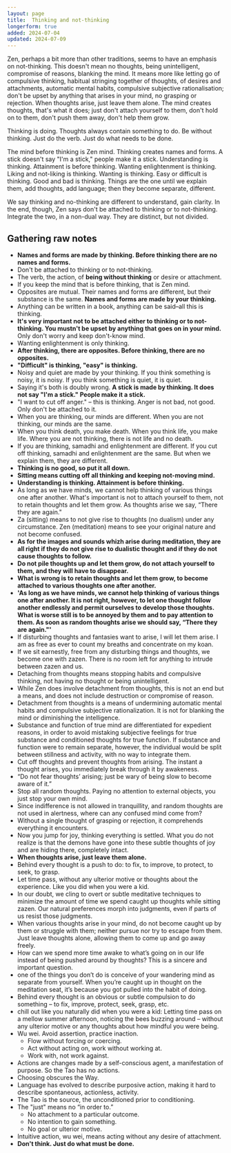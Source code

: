 ```yaml
---
layout: page
title:  Thinking and not-thinking
longerform: true
added: 2024-07-04
updated: 2024-07-09
---
```


Zen, perhaps a bit more than other traditions, seems to have an emphasis on not-thinking. This doesn't mean no thoughts, being unintelligent, compromise of reasons, blanking the mind. It means more like letting go of compulsive thinking, habitual stringing together of thoughts, of desires and attachments, automatic mental habits, compulsive subjective rationalisation; don't be upset by anything that arises in your mind, no grasping or rejection. When thoughts arise, just leave them alone. The mind creates thoughts, that's what it does; just don't attach yourself to them, don't hold on to them, don't push them away, don't help them grow.

Thinking is doing. Thoughts always contain something to do. Be without thinking. Just do the verb. Just do what needs to be done.

The mind before thinking is Zen mind. Thinking creates names and forms. A stick doesn't say "I'm a stick," people make it a stick. Understanding is thinking. Attainment is before thinking. Wanting enlightenment is thinking. Liking and not-liking is thinking. Wanting is thinking. Easy or difficult is thinking. Good and bad is thinking. Things are the one until we explain them, add thoughts, add language; then they become separate, different.

We say thinking and no-thinking are different to understand, gain clarity. In the end, though, Zen says don't be attached to thinking or to not-thinking. Integrate the two, in a non-dual way. They are distinct, but not divided.

## Gathering raw notes

- **Names and forms are made by thinking. Before thinking there are no names and forms.**
- Don't be attached to thinking or to not-thinking.
- The verb, the action, of **being without thinking** or desire or attachment.
- If you keep the mind that is before thinking, that is Zen mind.
- Opposites are mutual. Their names and forms are different, but their substance is the same. **Names and forms are made by your thinking.**
- Anything can be written in a book, anything can be said–all this is thinking.
- **It's very important not to be attached either to thinking or to not-thinking. You mustn't be upset by anything that goes on in your mind.** Only don't worry and keep don't-know mind.
- Wanting enlightenment is only thinking.
- **After thinking, there are opposites. Before thinking, there are no opposites.**
- **"Difficult" is thinking, "easy" is thinking.**
- Noisy and quiet are made by your thinking. If you think something is noisy, it is noisy. If you think something is quiet, it is quiet.
- Saying it's both is doubly wrong. **A stick is made by thinking. It does not say "I'm a stick." People make it a stick.**
- "I want to cut off anger." – this is thinking. Anger is not bad, not good. Only don't be attached to it.
- When you are thinking, our minds are different. When you are not thinking, our minds are the same.
- When you think death, you make death. When you think life, you make life. Where you are not thinking, there is not life and no death.
- If you are thinking, samadhi and enlightenment are different. If you cut off thinking, samadhi and enlightenment are the same. But when we explain them, they are different.
- **Thinking is no good, so put it all down.**
- **Sitting means cutting off all thinking and keeping not-moving mind.**
- **Understanding is thinking. Attainment is before thinking.**
- As long as we have minds, we cannot help thinking of various things one after another. What's important is not to attach yourself to them, not to retain thoughts and let them grow. As thoughts arise we say, “There they are again."
- Za (sitting) means to not give rise to thoughts (no dualism) under any circumstance. Zen (meditation) means to see your original nature and not become confused.
- **As for the images and sounds whizh arise during meditation, they are all right if they do not give rise to dualistic thought and if they do not cause thoughts to follow.**
- **Do not pile thoughts up and let them grow, do not attach yourself to them, and they will have to disappear.**
- **What is wrong is to retain thoughts and let them grow, to become attached to various thoughts one after another.**
- **'As long as we have minds, we cannot help thinking of various things one after another. It is not right, however, to let one thought follow another endlessly and permit ourselves to develop those thoughts. What is worse still is to be annoyed by them and to pay attention to them. As soon as random thoughts arise we should say, “There they are again."'**
- If disturbing thoughts and fantasies want to arise, I will let them arise. I am as free as ever to count my breaths and concentrate on my koan.
- If we sit earnestly, free from any disturbing things and thoughts, we become one with zazen. There is no room left for anything to intrude between zazen and us.
- Detaching from thoughts means stopping habits and compulsive thinking, not having no thought or being unintelligent.
- While Zen does involve detachment from thoughts, this is not an end but a means, and does not include destruction or compromise of reason.
- Detachment from thoughts is a means of undermining automatic mental habits and compulsive subjective rationalization. It is not for blanking the mind or diminishing the intelligence.
- Substance and function of true mind are differentiated for expedient reasons, in order to avoid mistaking subjective feelings for true substance and conditioned thoughts for true function. If substance and function were to remain separate, however, the individual would be split between stillness and activity, with no way to integrate them.
- Cut off thoughts and prevent thoughts from arising. The instant a thought arises, you immediately break through it by awakeness.
- “Do not fear thoughts’ arising; just be wary of being slow to become aware of it.”
- Stop all random thoughts. Paying no attention to external objects, you just stop your own mind.
- Since indifference is not allowed in tranquillity, and random thoughts are not used in alertness, where can any confused mind come from?
- Without a single thought of grasping or rejection, it comprehends everything it encounters.
- Now you jump for joy, thinking everything is settled. What you do not realize is that the demons have gone into these subtle thoughts of joy and are hiding there, completely intact.
- **When thoughts arise, just leave them alone.**
- Behind every thought is a push to do: to fix, to improve, to protect, to seek, to grasp.
- Let time pass, without any ulterior motive or thoughts about the experience. Like you did when you were a kid.
- In our doubt, we cling to overt or subtle meditative techniques to minimize the amount of time we spend caught up thoughts while sitting zazen. Our natural preferences morph into judgments, even if parts of us resist those judgments.
- When various thoughts arise in your mind, do not become caught up by them or struggle with them; neither pursue nor try to escape from them. Just leave thoughts alone, allowing them to come up and go away freely.
- How can we spend more time awake to what’s going on in our life instead of being pushed around by thoughts? This is a sincere and important question.
- one of the things you don’t do is conceive of your wandering mind as separate from yourself. When you’re caught up in thought on the meditation seat, it’s because you got pulled into the habit of doing.
- Behind every thought is an obvious or subtle compulsion to do something – to fix, improve, protect, seek, grasp, etc.
- chill out like you naturally did when you were a kid: Letting time pass on a mellow summer afternoon, noticing the bees buzzing around – without any ulterior motive or any thoughts about how mindful you were being.
- Wu wei. Avoid assertion, practice inaction.
    - Flow without forcing or coercing.
    - Act without acting on, work without working at.
    - Work with, not work against.
- Actions are changes made by a self-conscious agent, a manifestation of purpose. So the Tao has no actions. 
- Choosing obscures the Way.
- Language has evolved to describe purposive action, making it hard to describe spontaneous, actionless, activity.
- The Tao is the source, the unconditioned prior to conditioning. 
- The "just" means no “in order to.”
    - No attachment to a particular outcome.
    - No intention to gain something.
    - No goal or ulterior motive.
- Intuitive action, wu wei, means acting without any desire of attachment.
- **Don't think. Just do what must be done.**